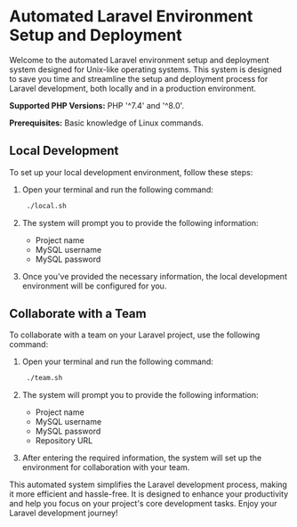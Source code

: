 # Automated Laravel Environment Setup and Deployment

Welcome to the automated Laravel environment setup and deployment system designed for Unix-like operating systems. This system is designed to save you time and streamline the setup and deployment process for Laravel development, both locally and in a production environment. 

**Supported PHP Versions:** PHP '^7.4' and '^8.0'.

**Prerequisites:** Basic knowledge of Linux commands.


## Local Development

To set up your local development environment, follow these steps:

1. Open your terminal and run the following command:
   
    ```bash
     ./local.sh
    ```

2. The system will prompt you to provide the following information:
   - Project name
   - MySQL username
   - MySQL password

3. Once you've provided the necessary information, the local development environment will be configured for you. 

<!---
## Production Environment Deployment

To deploy your Laravel project to a production server, follow these steps:

1. Open your terminal and run the following command:

    ```bash
     ./remote.sh
    ```

2. The system will prompt you to provide the following information:
   - Project name
   - MySQL database name
   - MySQL password
   - Your GitHub/Bitbucket/GitLab repository URL
   - *Assumption*: You have root privileges.

3. After entering the required information, the system will automate the deployment process on the production server. It's essential to test your project on your local server before deploying it to production.
-->


## Collaborate with a Team

To collaborate with a team on your Laravel project, use the following command:

1. Open your terminal and run the following command:

    ```bash
     ./team.sh
    ```

2. The system will prompt you to provide the following information:
   - Project name
   - MySQL username
   - MySQL password
   - Repository URL

3. After entering the required information, the system will set up the environment for collaboration with your team.

This automated system simplifies the Laravel development process, making it more efficient and hassle-free. It is designed to enhance your productivity and help you focus on your project's core development tasks. Enjoy your Laravel development journey!
